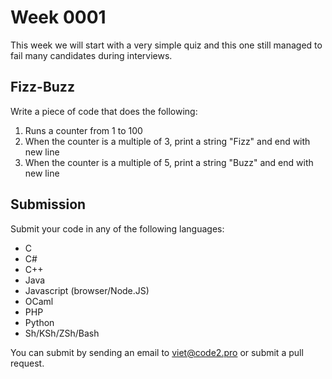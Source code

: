 # Week 0001

This week we will start with a very simple quiz and this one still managed to fail many candidates during interviews.

## Fizz-Buzz

Write a piece of code that does the following:

1. Runs a counter from 1 to 100
2. When the counter is a multiple of 3, print a string "Fizz" and end with new line
3. When the counter is a multiple of 5, print a string "Buzz" and end with new line

## Submission

Submit your code in any of the following languages:

* C
* C#
* C++
* Java
* Javascript (browser/Node.JS)
* OCaml
* PHP
* Python
* Sh/KSh/ZSh/Bash

You can submit by sending an email to viet@code2.pro or submit a pull request.
